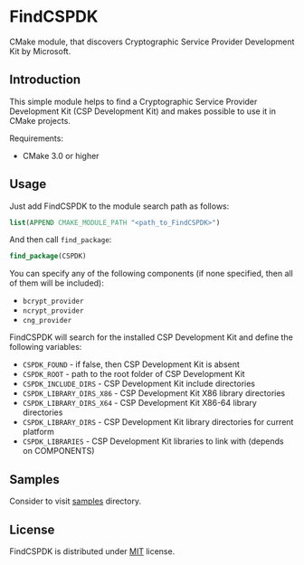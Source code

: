 # FindCSPDK
CMake module, that discovers Cryptographic Service Provider Development Kit by Microsoft.

## Introduction

This simple module helps to find a Cryptographic Service Provider Development Kit (CSP Development Kit)
and makes possible to use it in CMake projects.

Requirements:
- CMake 3.0 or higher

## Usage

Just add FindCSPDK to the module search path as follows:
```cmake
list(APPEND CMAKE_MODULE_PATH "<path_to_FindCSPDK>")
```

And then call `find_package`:
```cmake
find_package(CSPDK)
```

You can specify any of the following components (if none specified, then all of them will be included):
- `bcrypt_provider`
- `ncrypt_provider`
- `cng_provider`

FindCSPDK will search for the installed CSP Development Kit and define the following variables:

- `CSPDK_FOUND` - if false, then CSP Development Kit is absent
- `CSPDK_ROOT` - path to the root folder of CSP Development Kit
- `CSPDK_INCLUDE_DIRS` - CSP Development Kit include directories
- `CSPDK_LIBRARY_DIRS_X86` - CSP Development Kit X86 library directories
- `CSPDK_LIBRARY_DIRS_X64` - CSP Development Kit X86-64 library directories
- `CSPDK_LIBRARY_DIRS` - CSP Development Kit library directories for current platform
- `CSPDK_LIBRARIES` - CSP Development Kit libraries to link with (depends on COMPONENTS)

## Samples

Consider to visit [samples][1] directory.

## License

FindCSPDK is distributed under [MIT][2] license.

[1]: https://github.com/GeorgyFirsov/FindCSPDK/tree/main/samples
[2]: https://github.com/GeorgyFirsov/FindCSPDK/blob/main/LICENSE
